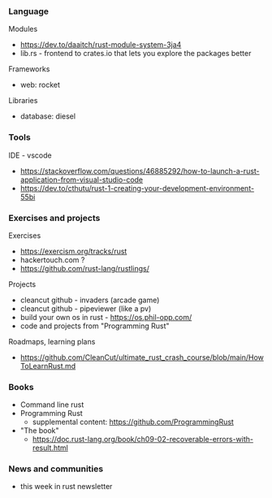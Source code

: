 ### Language

Modules

 - https://dev.to/daaitch/rust-module-system-3ja4
 - lib.rs - frontend to crates.io that lets you explore the packages better

Frameworks

 - web: rocket

Libraries

 - database: diesel


### Tools

IDE - vscode

 - https://stackoverflow.com/questions/46885292/how-to-launch-a-rust-application-from-visual-studio-code
 - https://dev.to/cthutu/rust-1-creating-your-development-environment-55bi


### Exercises and projects

Exercises

 - https://exercism.org/tracks/rust
 - hackertouch.com ?
 - https://github.com/rust-lang/rustlings/

Projects

 - cleancut github - invaders (arcade game)
 - cleancut github - pipeviewer (like a pv)
 - build your own os in rust - https://os.phil-opp.com/
 - code and projects from "Programming Rust"

Roadmaps, learning plans

 - https://github.com/CleanCut/ultimate_rust_crash_course/blob/main/HowToLearnRust.md

### Books

 - Command line rust
 - Programming Rust
   - supplemental content: https://github.com/ProgrammingRust
 - "The book"
   - https://doc.rust-lang.org/book/ch09-02-recoverable-errors-with-result.html

### News and communities

 - this week in rust newsletter
